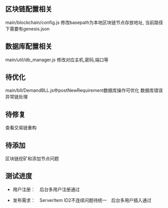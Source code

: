 ## 区块链配置相关
main/blockchain/config.js 修改basepath为本地区块链节点存放地址, 当前路径下需要有genesis.json

## 数据库配置相关
main/util/db_manager.js 修改对应主机,密码,端口等

## 待优化
main/bll/DemandBLL.js中postNewRequirement数据库操作可优化
数据库错误异常链处理


## 待修复
查看交易链重构



## 待添加
区块链挖矿和添加节点问题

## 测试进度
- 用户注册：　后台多用户注册通过

- 发布需求：　ServerItem ID2不连续问题待统一　后台多用户插入通过

